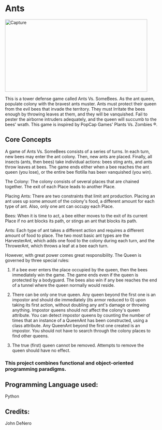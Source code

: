 # Ants

<img width="470" height="239" alt="Capture" src="https://github.com/user-attachments/assets/9841bc1a-7126-42bd-9f69-e78efb1cae46" />

This is a tower defense game called Ants Vs. SomeBees. As the ant queen, populate colony with the bravest ants muster. Ants must protect their queen from the evil bees that invade the territory. They must Irritate the bees enough by throwing leaves at them, and they will be vanquished. Fail to pester the airborne intruders adequately, and the queen will succumb to the bees' wrath. This game is inspired by PopCap Games' Plants Vs. Zombies ®.

## Core Concepts

A game of Ants Vs. SomeBees consists of a series of turns. In each turn, new bees may enter the ant colony. Then, new ants are placed. Finally, all insects (ants, then bees) take individual actions: bees sting ants, and ants throw leaves at bees. The game ends either when a bee reaches the ant queen (you lose), or the entire bee flotilla has been vanquished (you win).

The Colony: The colony consists of several places that are chained together. The exit of each Place leads to another Place.

Placing Ants: There are two constraints that limit ant production. Placing an ant uses up some amount of the colony's food, a different amount for each type of ant. Also, only one ant can occupy each Place.

Bees: When it is time to act, a bee either moves to the exit of its current Place if no ant blocks its path, or stings an ant that blocks its path.

Ants: Each type of ant takes a different action and requires a different amount of food to place. The two most basic ant types are the HarvesterAnt, which adds one food to the colony during each turn, and the ThrowerAnt, which throws a leaf at a bee each turn.

However, with great power comes great responsibility. The Queen is governed by three special rules:

1. If a bee ever enters the place occupied by the queen, then the bees immediately win the game. The game ends even if the queen is protected by a bodyguard. The bees also win if any bee reaches the end of a tunnel where the queen normally would reside.

2. There can be only one true queen. Any queen beyond the first one is an impostor and should die immediately (its armor reduced to 0) upon taking its first action, without doubling any ant's damage or throwing anything. Impostor queens should not affect the colony's queen attribute. You can detect impostor queens by counting the number of times that an instance of a QueenAnt has been constructed, using a class attribute. Any QueenAnt beyond the first one created is an impostor. You should not have to search through the colony places to find other queens.

3. The true (first) queen cannot be removed. Attempts to remove the queen should have no effect.


### This project combines functional and object-oriented programming paradigms.

## Programming Language used:

Python

## Credits: 

John DeNero
